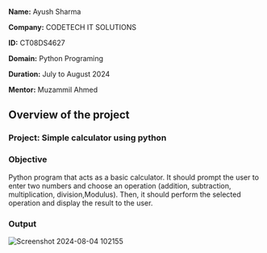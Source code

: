 **Name:** Ayush Sharma 

**Company:** CODETECH IT SOLUTIONS 

**ID:** CT08DS4627 

**Domain:** Python Programing

**Duration:** July to August 2024 

**Mentor:** Muzammil Ahmed 


## Overview of the project
### Project: Simple calculator using python

### Objective
Python program that acts as a basic calculator. It should prompt the user to
enter two numbers and choose an operation (addition, subtraction, multiplication,
division,Modulus). Then, it should perform the selected operation and display the result to the
user.
### Output
![Screenshot 2024-08-04 102155](https://github.com/user-attachments/assets/263134d9-c0dc-4e40-b7bf-080ff9e4bdda)
